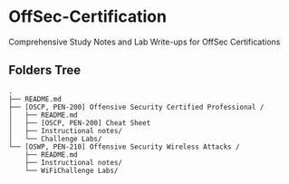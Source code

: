 # OffSec-Certification
Comprehensive Study Notes and Lab Write-ups for OffSec Certifications

## Folders Tree
```
.
├── README.md
├── [OSCP, PEN-200] Offensive Security Certified Professional /
│   ├── README.md
│   ├── [OSCP, PEN-200] Cheat Sheet
│   ├── Instructional notes/
│   └── Challenge Labs/
└── [OSWP, PEN-210] Offensive Security Wireless Attacks /
    ├── README.md
    ├── Instructional notes/
    └── WiFiChallenge Labs/
```

